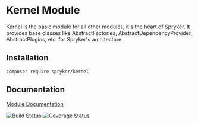 # Kernel Module

Kernel is the basic module for all other modules, it's the heart of Spryker. It provides base classes like AbstractFactories, AbstractDependencyProvider, AbstractPlugins, etc. for Spryker's architecture.

## Installation

```
composer require spryker/kernel
```

## Documentation

[Module Documentation](https://academy.spryker.com/developing_with_spryker/module_guide/modules.html)

[![Build Status](https://travis-ci.org/spryker/Kernel.svg?branch=master)](https://travis-ci.org/spryker/Kernel)
[![Coverage Status](https://coveralls.io/repos/github/spryker/Kernel/badge.svg?branch=master)](https://coveralls.io/github/spryker/Kernel?branch=master)

